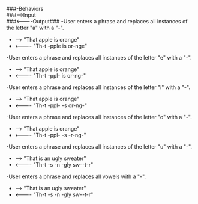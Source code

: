 ###-Behaviors                  
###-->Input                   
###<----Output###
-User enters a phrase and replaces all instances of the letter "a" with a "-".
* --> "That apple is orange"
* <---- "Th-t -pple is or-nge"   

-User enters a phrase and replaces all instances of the letter "e" with a "-".
* --> "That apple is orange"
* <---- "Th-t -ppl- is or-ng-"    

-User enters a phrase and replaces all instances of the letter "i" with a "-".
* --> "That apple is orange"
* <---- "Th-t -ppl- -s or-ng-"    

-User enters a phrase and replaces all instances of the letter "o" with a "-".
* --> "That apple is orange"
* <---- "Th-t -ppl- -s -r-ng-"    

-User enters a phrase and replaces all instances of the letter "u" with a "-".
* --> "That is an ugly sweater"
* <---- "Th-t -s -n -gly sw--t-r"

-User enters a phrase and replaces all vowels with a "-".
* --> "That is an ugly sweater"
* <---- "Th-t -s -n -gly sw--t-r"
